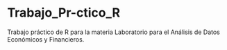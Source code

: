 # Trabajo_Pr-ctico_R
Trabajo práctico de R para la materia Laboratorio para el Análisis de Datos Económicos y Financieros.
